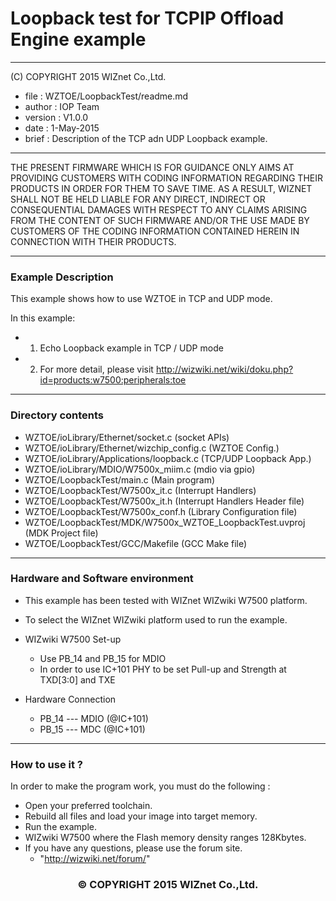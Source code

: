 # Loopback test for TCPIP Offload Engine example
******************************************************************************
(C) COPYRIGHT 2015 WIZnet Co.,Ltd.

  * file    : WZTOE/LoopbackTest/readme.md
  * author  : IOP Team
  * version : V1.0.0
  * date    : 1-May-2015
  * brief   : Description of the TCP adn UDP Loopback example.
******************************************************************************
THE PRESENT FIRMWARE WHICH IS FOR GUIDANCE ONLY AIMS AT PROVIDING CUSTOMERS WITH CODING INFORMATION REGARDING THEIR PRODUCTS IN ORDER FOR THEM TO SAVE TIME. AS A RESULT, WIZNET SHALL NOT BE HELD LIABLE FOR ANY DIRECT, INDIRECT OR CONSEQUENTIAL DAMAGES WITH RESPECT TO ANY CLAIMS ARISING FROM THE CONTENT OF SUCH FIRMWARE AND/OR THE USE MADE BY CUSTOMERS OF THE CODING INFORMATION CONTAINED HEREIN IN CONNECTION WITH THEIR PRODUCTS.
******************************************************************************

### Example Description

This example shows how to use WZTOE in TCP and UDP mode.

In this example:
  - 1) Echo Loopback example in TCP / UDP mode
  - 2) For more detail, please visit http://wizwiki.net/wiki/doku.php?id=products:w7500:peripherals:toe 
______________________________________________________________________________

### Directory contents

  - WZTOE/ioLibrary/Ethernet/socket.c                        (socket APIs)
  - WZTOE/ioLibrary/Ethernet/wizchip_config.c                (WZTOE Config.)
  - WZTOE/ioLibrary/Applications/loopback.c                  (TCP/UDP Loopback App.)
  - WZTOE/ioLibrary/MDIO/W7500x_miim.c                       (mdio via gpio)
  - WZTOE/LoopbackTest/main.c                                (Main program)
  - WZTOE/LoopbackTest/W7500x_it.c                           (Interrupt Handlers)
  - WZTOE/LoopbackTest/W7500x_it.h                           (Interrupt Handlers Header file)
  - WZTOE/LoopbackTest/W7500x_conf.h                         (Library Configuration file)
  - WZTOE/LoopbackTest/MDK/W7500x_WZTOE_LoopbackTest.uvproj  (MDK Project file)
  - WZTOE/LoopbackTest/GCC/Makefile                          (GCC Make file)
______________________________________________________________________________

### Hardware and Software environment 

  - This example has been tested with WIZnet WIZwiki W7500 platform.
  - To select the WIZnet WIZwiki platform used to run the example.

  - WIZwiki W7500 Set-up
    - Use PB_14 and PB_15 for MDIO
    - In order to use IC+101 PHY to be set Pull-up and Strength at TXD[3:0] and TXE
    
  - Hardware Connection
    - PB_14 --- MDIO (@IC+101)
	- PB_15 --- MDC  (@IC+101)
  
______________________________________________________________________________

### How to use it ? 

In order to make the program work, you must do the following :

 - Open your preferred toolchain.
 - Rebuild all files and load your image into target memory.
 - Run the example.
 - WIZwiki W7500 where the Flash memory density ranges 128Kbytes.
 - If you have any questions, please use the forum site.
   - "http://wizwiki.net/forum/"

<h3><center>&copy; COPYRIGHT 2015 WIZnet Co.,Ltd.</center></h3>
